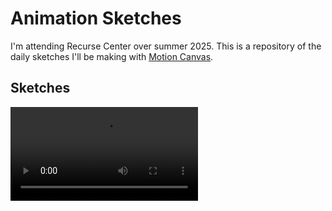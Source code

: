 # Animation Sketches

I'm attending Recurse Center over summer 2025. This is a repository of the daily sketches I'll be making with [Motion Canvas](https://github.com/motion-canvas/motion-canvas).

## Sketches

![](out/sketch-001.mp4)
